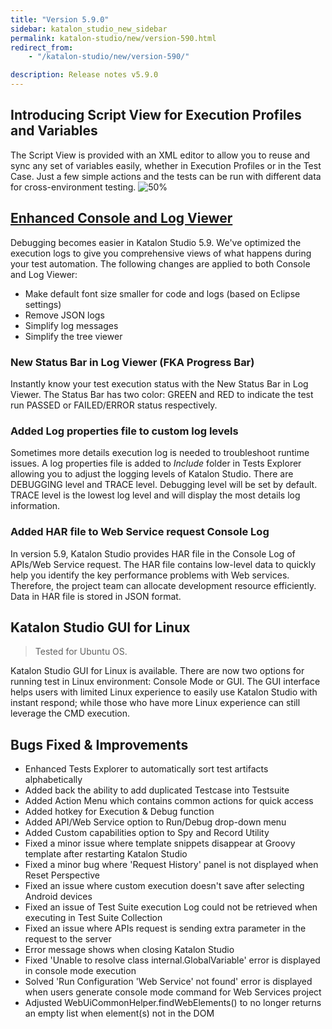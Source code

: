 ```yaml
---
title: "Version 5.9.0"
sidebar: katalon_studio_new_sidebar
permalink: katalon-studio/new/version-590.html
redirect_from:
    - "/katalon-studio/new/version-590/"

description: Release notes v5.9.0
---
```

Introducing Script View for Execution Profiles and Variables
-------------------
The Script View is provided with an XML editor to allow you to reuse and sync any set of variables easily, whether in Execution Profiles or in the Test Case. Just a few simple actions and the tests can be run with different data for cross-environment testing. 
![50%](../../images/katalon-studio/new/version-59/profile-script.png)


[Enhanced Console and Log Viewer](../../katalon-studio/docs/working-with-execution-log.html)
--------------------
Debugging becomes easier in Katalon Studio 5.9. We've optimized the execution logs to give you comprehensive views of what happens during your test automation. The following changes are applied to both Console and Log Viewer:

- Make default font size smaller for code and logs (based on Eclipse settings)
- Remove JSON logs
- Simplify log messages
- Simplify the tree viewer

### New Status Bar in Log Viewer (FKA Progress Bar)
Instantly know your test execution status with the New Status Bar in Log Viewer. The Status Bar has two color: GREEN and RED to indicate the test run PASSED or FAILED/ERROR status respectively. 


### Added Log properties file to custom log levels
Sometimes more details execution log is needed to troubleshoot runtime issues. A log properties file is added to _Include_ folder in Tests Explorer allowing you to adjust the logging levels of Katalon Studio. There are DEBUGGING level and TRACE level. Debugging level will be set by default. TRACE level is the lowest log level and will display the most details log information.  


### Added HAR file to Web Service request Console Log
In version 5.9, Katalon Studio provides HAR file in the Console Log of APIs/Web Service request. The HAR file contains low-level data to quickly help you identify the key performance problems with Web services. Therefore, the project team can allocate development resource efficiently. Data in HAR file is stored in JSON format.


Katalon Studio GUI for Linux
---------------------
> Tested for Ubuntu OS.

Katalon Studio GUI for Linux is available. There are now two options for running test in Linux environment: Console Mode or GUI. The GUI interface helps users with limited Linux experience to easily use Katalon Studio with instant respond; while those who have more Linux experience can still leverage the CMD execution.



Bugs Fixed & Improvements
-----------------------
*   Enhanced Tests Explorer to automatically sort test artifacts alphabetically
*   Added back the ability to add duplicated Testcase into Testsuite
*   Added Action Menu which contains common actions for quick access
*   Added hotkey for Execution & Debug function
*   Added API/Web Service option to Run/Debug drop-down menu
*   Added Custom capabilities option to Spy and Record Utility
*   Fixed a minor issue where template snippets disappear at Groovy template after restarting Katalon Studio
*   Fixed a minor bug where 'Request History' panel is not displayed when Reset Perspective
*   Fixed an issue where custom execution doesn't save after selecting Android devices
*   Fixed an issue of Test Suite execution Log could not be retrieved when executing in Test Suite Collection
*   Fixed an issue where APIs request is sending extra parameter in the request to the server
*   Error message shows when closing Katalon Studio
*   Fixed 'Unable to resolve class internal.GlobalVariable' error is displayed in console mode execution
*   Solved 'Run Configuration 'Web Service' not found' error is displayed when users generate console mode command for Web Services project
*   Adjusted WebUiCommonHelper.findWebElements() to no longer returns an empty list when element(s) not in the DOM
